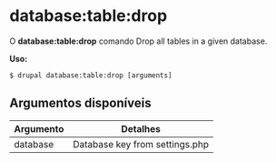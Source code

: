 # database:table:drop
O **database:table:drop** comando Drop all tables in a given database.

**Uso:**
```
$ drupal database:table:drop [arguments] 
```

## Argumentos disponíveis
Argumento | Detalhes
---------|-------------
database | Database key from settings.php
